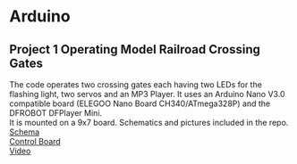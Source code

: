 

Arduino
======

## Project 1 Operating Model Railroad Crossing Gates

The code operates two crossing gates each having two LEDs for the flashing light, two servos and an MP3 Player.  It uses an Arduino Nano V3.0 compatible board (ELEGOO Nano Board CH340/ATmega328P) and the DFROBOT DFPlayer Mini.  
It is mounted on a 9x7 board.
Schematics and pictures included in the repo.  
[Schema](https://lucid.app/documents/view/42587524-fa41-46b3-8013-225d820a2a53)  
[Control Board](https://lucid.app/documents/view/ddabf8b4-fe03-47e2-aecc-9b2c185f99e2)  
[Video](https://youtu.be/vPhdNCejOg0)  
